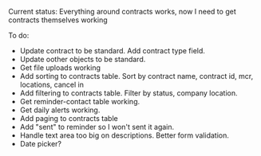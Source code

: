 Current status: Everything around contracts works, now I need to get contracts themselves working

To do:

* Update contract to be standard. Add contract type field.
* Update oother objects to be standard.
* Get file uploads working
* Add sorting to contracts table. Sort by contract name, contract id, mcr, locations, cancel in
* Add filtering to contracts table. Filter by status, company location.
* Get reminder-contact table working.
* Get daily alerts working.
* Add paging to contracts table
* Add "sent" to reminder so I won't sent it again.
* Handle text area too big on descriptions. Better form validation.
* Date picker?
